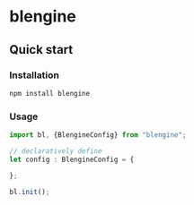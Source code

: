 # blengine

## Quick start

### Installation

```bash
npm install blengine
```

### Usage

```typescript
import bl, {BlengineConfig} from "blengine";

// declaratively define
let config : BlengineConfig = {

};

bl.init();
```